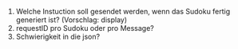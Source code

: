 1. Welche Instuction soll gesendet werden, wenn das Sudoku fertig generiert ist? (Vorschlag: display)
2. requestID pro Sudoku oder pro Message?
3. Schwierigkeit in die json?

